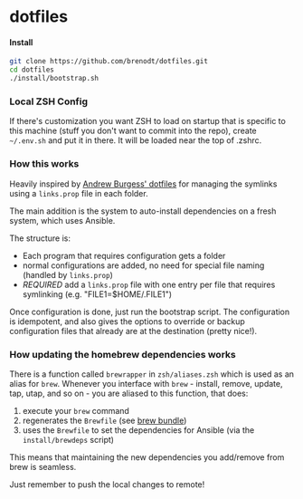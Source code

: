 # dotfiles

#### Install

```sh
git clone https://github.com/brenodt/dotfiles.git
cd dotfiles
./install/bootstrap.sh
```

### Local ZSH Config

If there's customization you want ZSH to load on startup that is specific to this machine (stuff you don't want to commit into the repo), create `~/.env.sh` and put it in there. It will be loaded near the top of .zshrc.

### How this works

Heavily inspired by [Andrew Burgess' dotfiles](https://github.com/andrew8088/dotfiles) for managing the symlinks using a `links.prop` file in each folder.

The main addition is the system to auto-install dependencies on a fresh system, which
uses Ansible.

The structure is:
- Each program that requires configuration gets a folder
- normal configurations are added, no need for special file naming (handled by `links.prop`)
- *REQUIRED* add a `links.prop` file with one entry per file that requires symlinking (e.g. "FILE1=$HOME/.FILE1")

Once configuration is done, just run the bootstrap script. The configuration is idempotent, and also gives the options to
override or backup configuration files that already are at the destination (pretty nice!).

### How updating the homebrew dependencies works

There is a function called `brewrapper` in `zsh/aliases.zsh` which is used as an alias for `brew`.
Whenever you interface with `brew` - install, remove, update, tap, utap, and so on -
you are aliased to this function, that does:
1. execute your `brew` command
2. regenerates the `Brewfile` (see [brew bundle](https://github.com/Homebrew/homebrew-bundle))
3. uses the `Brewfile` to set the dependencies for Ansible (via the `install/brewdeps` script)

This means that maintaining the new dependencies you add/remove from brew is seamless.

Just remember to push the local changes to remote!
